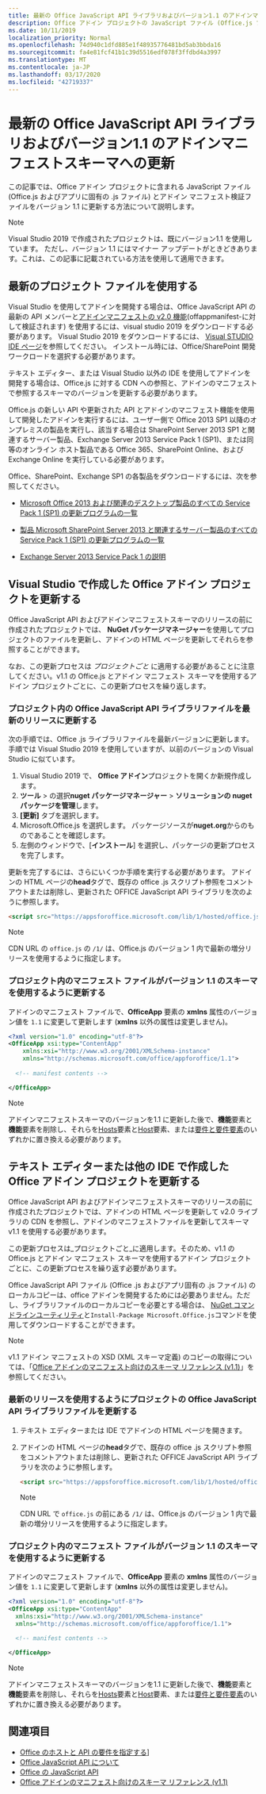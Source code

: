 ```yaml
---
title: 最新の Office JavaScript API ライブラリおよびバージョン1.1 のアドインマニフェストスキーマへの更新
description: Office アドイン プロジェクトの JavaScript ファイル (Office.js ファイルとアプリに固有の .js ファイル) とアドイン マニフェスト検証ファイルをバージョン 1.1 に更新します。
ms.date: 10/11/2019
localization_priority: Normal
ms.openlocfilehash: 74d940c1dfd885e1f48935776481bd5ab3bbda16
ms.sourcegitcommit: fa4e81fcf41b1c39d5516edf078f3ffdbd4a3997
ms.translationtype: MT
ms.contentlocale: ja-JP
ms.lasthandoff: 03/17/2020
ms.locfileid: "42719337"
---
```

# <a name="update-to-the-latest-office-javascript-api-library-and-version-11-add-in-manifest-schema"></a>最新の Office JavaScript API ライブラリおよびバージョン1.1 のアドインマニフェストスキーマへの更新

この記事では、Office アドイン プロジェクトに含まれる JavaScript ファイル (Office.js およびアプリに固有の .js ファイル) とアドイン マニフェスト検証ファイルをバージョン 1.1 に更新する方法について説明します。

> [!NOTE]
> Visual Studio 2019 で作成されたプロジェクトは、既にバージョン1.1 を使用しています。 ただし、バージョン 1.1 にはマイナー アップデートがときどきあります。これは、この記事に記載されている方法を使用して適用できます。

## <a name="use-the-most-up-to-date-project-files"></a>最新のプロジェクト ファイルを使用する

Visual Studio を使用してアドインを開発する場合は、Office JavaScript API の最新の API メンバーと[アドインマニフェストの v2.0 機能](../develop/add-in-manifests.md)(offappmanifest-に対して検証されます) を使用するには、visual studio 2019 をダウンロードする必要があります。 Visual Studio 2019 をダウンロードするには、 [Visual STUDIO IDE ページ](https://visualstudio.microsoft.com/vs/)を参照してください。 インストール時には、Office/SharePoint 開発ワークロードを選択する必要があります。

テキスト エディター、または Visual Studio 以外の IDE を使用してアドインを開発する場合は、Office.js に対する CDN への参照と、アドインのマニフェストで参照するスキーマのバージョンを更新する必要があります。

Office.js の新しい API や更新された API とアドインのマニフェスト機能を使用して開発したアドインを実行するには、ユーザー側で Office 2013 SP1 以降のオンプレミスの製品を実行し、該当する場合は SharePoint Server 2013 SP1 と関連するサーバー製品、Exchange Server 2013 Service Pack 1 (SP1)、または同等のオンライン ホスト製品である Office 365、SharePoint Online、および Exchange Online を実行している必要があります。

Office、SharePoint、Exchange SP1 の各製品をダウンロードするには、次を参照してください。

- [Microsoft Office 2013 および関連のデスクトップ製品のすべての Service Pack 1 (SP1) の更新プログラムの一覧](https://support.microsoft.com/kb/2850036)

- [製品 Microsoft SharePoint Server 2013 と関連するサーバー製品のすべての Service Pack 1 (SP1) の更新プログラムの一覧](https://support.microsoft.com/kb/2850035)

- [Exchange Server 2013 Service Pack 1 の説明](https://support.microsoft.com/kb/2926248)


## <a name="updating-an-office-add-in-project-created-with-visual-studio"></a>Visual Studio で作成した Office アドイン プロジェクトを更新する

Office JavaScript API およびアドインマニフェストスキーマのリリースの前に作成されたプロジェクトでは、 **NuGet パッケージマネージャー**を使用してプロジェクトのファイルを更新し、アドインの HTML ページを更新してそれらを参照することができます。 

なお、この更新プロセスは _プロジェクトごと_ に適用する必要があることに注意してください。v1.1 の Office.js とアドイン マニフェスト スキーマを使用するアドイン プロジェクトごとに、この更新プロセスを繰り返します。

### <a name="update-the-office-javascript-api-library-files-in-your-project-to-the-newest-release"></a>プロジェクト内の Office JavaScript API ライブラリファイルを最新のリリースに更新する
次の手順では、Office .js ライブラリファイルを最新バージョンに更新します。 手順では Visual Studio 2019 を使用していますが、以前のバージョンの Visual Studio に似ています。

1. Visual Studio 2019 で、 **Office アドイン**プロジェクトを開くか新規作成します。
2. **ツール** > の選択**nuget パッケージマネージャー** > **ソリューションの nuget パッケージを管理**します。
3. **[更新]** タブを選択します。
4. Microsoft.Office.js を選択します。 パッケージソースが**nuget.org**からのものであることを確認します。
5. 左側のウィンドウで、[**インストール**] を選択し、パッケージの更新プロセスを完了します。

更新を完了するには、さらにいくつか手順を実行する必要があります。 アドインの HTML ページの**head**タグで、既存の office .js スクリプト参照をコメントアウトまたは削除し、更新された OFFICE JavaScript API ライブラリを次のように参照します。

  ```html
  <script src="https://appsforoffice.microsoft.com/lib/1/hosted/office.js" type="text/javascript"></script>
  ```

   > [!NOTE] 
   > CDN URL の `office.js` の `/1/` は、Office.js のバージョン 1 内で最新の増分リリースを使用するように指定します。


### <a name="update-the-manifest-file-in-your-project-to-use-schema-version-11"></a>プロジェクト内のマニフェスト ファイルがバージョン 1.1 のスキーマを使用するように更新する

アドインのマニフェスト ファイルで、**OfficeApp** 要素の **xmlns** 属性のバージョン値を `1.1` に変更して更新します (**xmlns** 以外の属性は変更しません)。

```xml
<?xml version="1.0" encoding="utf-8"?>
<OfficeApp xsi:type="ContentApp"
    xmlns:xsi="http://www.w3.org/2001/XMLSchema-instance"
    xmlns="http://schemas.microsoft.com/office/appforoffice/1.1">
  
  <!-- manifest contents -->

</OfficeApp>
```

> [!NOTE]
> アドインマニフェストスキーマのバージョンを1.1 に更新した後で、**機能**要素と**機能**要素を削除し、それらを[Hosts](../reference/manifest/hosts.md)要素と[Host](../reference/manifest/host.md)要素、または[要件と要件要素](specify-office-hosts-and-api-requirements.md)のいずれかに置き換える必要があります。

## <a name="updating-an-office-add-in-project-created-with-a-text-editor-or-other-ide"></a>テキスト エディターまたは他の IDE で作成した Office アドイン プロジェクトを更新する

Office JavaScript API およびアドインマニフェストスキーマのリリースの前に作成されたプロジェクトでは、アドインの HTML ページを更新して v2.0 ライブラリの CDN を参照し、アドインのマニフェストファイルを更新してスキーマ v1.1 を使用する必要があります。 

この更新プロセスは_プロジェクトごと_に適用します。そのため、v1.1 の Office.js とアドイン マニフェスト スキーマを使用するアドイン プロジェクトごとに、この更新プロセスを繰り返す必要があります。

Office JavaScript API ファイル (Office .js およびアプリ固有の .js ファイル) のローカルコピーは、office アドインを開発するためには必要ありません。ただし、ライブラリファイルのローカルコピーを必要とする場合は、 [NuGet コマンドラインユーティリティ](https://docs.nuget.org/consume/installing-nuget)と`Install-Package Microsoft.Office.js`コマンドを使用してダウンロードすることができます。

> [!NOTE]
> v1.1 アドイン マニフェストの XSD (XML スキーマ定義) のコピーの取得については、「[Office アドインのマニフェスト向けのスキーマ リファレンス (v1.1)](../develop/add-in-manifests.md)」を参照してください。


### <a name="update-the-office-javascript-api-library-files-in-your-project-to-use-the-newest-release"></a>最新のリリースを使用するようにプロジェクトの Office JavaScript API ライブラリファイルを更新する

1. テキスト エディターまたは IDE でアドインの HTML ページを開きます。

2. アドインの HTML ページの**head**タグで、既存の office .js スクリプト参照をコメントアウトまたは削除し、更新された OFFICE JavaScript API ライブラリを次のように参照します。

    ```html
    <script src="https://appsforoffice.microsoft.com/lib/1/hosted/office.js" type="text/javascript"></script>
    ```

   > [!NOTE]
   > CDN URL で `office.js` の前にある `/1/` は、Office.js のバージョン 1 内で最新の増分リリースを使用するように指定します。

### <a name="update-the-manifest-file-in-your-project-to-use-schema-version-11"></a>プロジェクト内のマニフェスト ファイルがバージョン 1.1 のスキーマを使用するように更新する

アドインのマニフェスト ファイルで、**OfficeApp** 要素の **xmlns** 属性のバージョン値を `1.1` に変更して更新します (**xmlns** 以外の属性は変更しません)。

```xml
<?xml version="1.0" encoding="utf-8"?>
<OfficeApp xsi:type="ContentApp"
  xmlns:xsi="http://www.w3.org/2001/XMLSchema-instance"
  xmlns="http://schemas.microsoft.com/office/appforoffice/1.1">
  
  <!-- manifest contents -->

</OfficeApp>
```

> [!NOTE]
> アドインマニフェストスキーマのバージョンを1.1 に更新した後で、**機能**要素と**機能**要素を削除し、それらを[Hosts](../reference/manifest/hosts.md)要素と[Host](../reference/manifest/host.md)要素、または[要件と要件要素](specify-office-hosts-and-api-requirements.md)のいずれかに置き換える必要があります。

## <a name="see-also"></a>関連項目

- [Office のホストと API の要件を指定する](specify-office-hosts-and-api-requirements.md)]
- [Office JavaScript API について](understanding-the-javascript-api-for-office.md)
- [Office の JavaScript API](../reference/javascript-api-for-office.md)
- [Office アドインのマニフェスト向けのスキーマ リファレンス (v1.1)](../develop/add-in-manifests.md)
